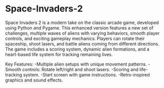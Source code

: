 # Space-Invaders-2

Space Invaders 2 is a modern take on the classic arcade game, developed using Python and Pygame. This enhanced version features a new set of challenges, multiple waves of aliens with varying behaviors, smooth player controls, and exciting gameplay mechanics. Players can rotate their spaceship, shoot lasers, and battle aliens coming from different directions. The game includes a scoring system, dynamic alien formations, and a heart-based life system for tracking remaining lives.

Key Features:
  -Multiple alien setups with unique movement patterns.
  -Smooth controls: Rotate left/right and shoot lasers.
  -Scoring and life-tracking system.
  -Start screen with game instructions.
  -Retro-inspired graphics and sound effects.

